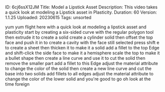 ID: 6cj6ssX12JM
Title: Model a Lipstick Asset
Description: This video takes a quick look at modeling a Lipstick asset in Plasticity.
Duration: 60
Version: 1.1.25
Uploaded: 20230615
Tags: unsorted

yum yum flight here with a quick look at
modeling a lipstick asset and plasticity
start by creating a six-sided curve with
the regular polygon tool then extrude it
to create a solid create a cylinder
solid then offset the top face and push
it in to create a cavity with the face
still selected press shift e to create a
sheet then thicken it to make it a solid
add a fillet to the top Edge
and shift-click the side face to make it
a hemisphere scale the top to make it a
bullet shape
then create a line curve
and use it to cut the solid then remove
the smaller part add a fillet to this
Edge adjust the material attribute to
change the color of the solid
then create a new line curve and cut the
base into two solids add fillets to all
edges
adjust the material attribute to change
the color of the lower solid and you're
good to go oh look at the time
foreign
